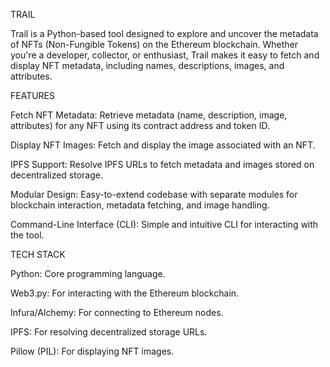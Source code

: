 
TRAIL

Trail is a Python-based tool designed to explore and uncover the metadata of NFTs (Non-Fungible Tokens) on the Ethereum blockchain. Whether you're a developer, collector, or enthusiast, Trail makes it easy to fetch and display NFT metadata, including names, descriptions, images, and attributes.

FEATURES

Fetch NFT Metadata: Retrieve metadata (name, description, image, attributes) for any NFT using its contract address and token ID.

Display NFT Images: Fetch and display the image associated with an NFT.

IPFS Support: Resolve IPFS URLs to fetch metadata and images stored on decentralized storage.

Modular Design: Easy-to-extend codebase with separate modules for blockchain interaction, metadata fetching, and image handling.

Command-Line Interface (CLI): Simple and intuitive CLI for interacting with the tool.

TECH STACK

Python: Core programming language.

Web3.py: For interacting with the Ethereum blockchain.

Infura/Alchemy: For connecting to Ethereum nodes.

IPFS: For resolving decentralized storage URLs.

Pillow (PIL): For displaying NFT images.
